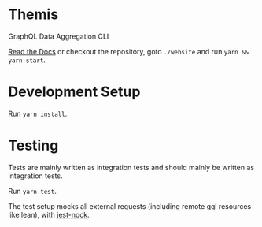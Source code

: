 # Themis
GraphQL Data Aggregation CLI

[Read the Docs](docs/getting-started.md) or checkout the repository, goto `./website` and run `yarn && yarn start`.


# Development Setup
Run `yarn install`.

# Testing
Tests are mainly written as integration tests and should mainly be written as integration tests.

Run `yarn test`.

The test setup mocks all external requests (including remote gql resources like lean), with [jest-nock](https://www.npmjs.com/package/jest-nock).